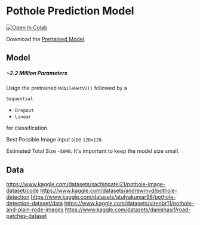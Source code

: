 # Pothole Prediction Model
[![Open In Colab](https://colab.research.google.com/assets/colab-badge.svg)](https://colab.research.google.com/drive/1Ael37BkOZfL6wXLOeSZIjOlXClSypfZw?usp=sharing)

Download the [Pretrained Model](https://drive.google.com/file/d/1wd9xG4aQBSyn8yxE39z7HF2TH2BNBrsg/view?usp=share_link).


## Model

##### ~2.2 Million Parameters
Usign the pretrained `MobileNetV2()` followed by a

`Sequential`
- `Dropout`
- `Linear`

for classification.

Best Possible Image input size `128x128`.

Estimated Total Size `~50MB`.
It's important to keep the model size small.


## Data
https://www.kaggle.com/datasets/sachinpatel21/pothole-image-dataset/code
https://www.kaggle.com/datasets/andrewmvd/pothole-detection
https://www.kaggle.com/datasets/atulyakumar98/pothole-detection-dataset/data
https://www.kaggle.com/datasets/virenbr11/pothole-and-plain-rode-images
https://www.kaggle.com/datasets/danishasif/road-patches-dataset
